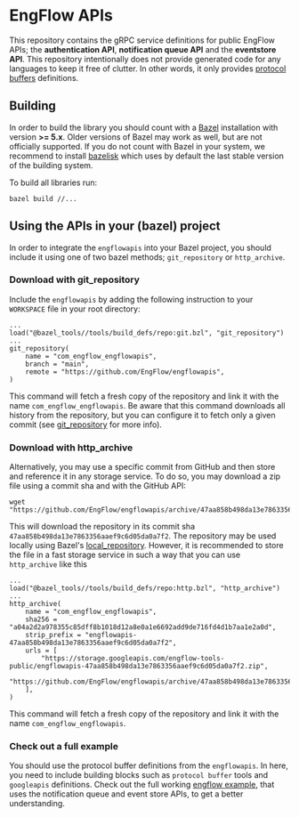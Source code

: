 # EngFlow APIs

This repository contains the gRPC service definitions for public EngFlow APIs;
the **authentication API**, **notification queue API** and the **eventstore API**.
This repository intentionally does not provide generated code for any languages
to keep it free of clutter. In other words,  it only provides
[protocol buffers](https://developers.google.com/protocol-buffers) definitions.


## Building

In order to build the library you should count with a [Bazel](https://bazel.build/)
installation with version **>= 5.x**. 
Older versions of Bazel may work as well, but are not officially supported.
If you do not count with Bazel in your system,
we recommend to install [bazelisk](https://github.com/bazelbuild/bazelisk) which uses by default the last stable
version of the building system.

To build all libraries run:

```
bazel build //...
```

## Using the APIs in your (bazel) project

In order to integrate the `engflowapis` into your Bazel project, you should
include it using one of two bazel methods; 
`git_repository` or `http_archive`.

### Download with git_repository

Include the `engflowapis` by adding the following instruction to your `WORKSPACE`
file in your root directory:

```
...
load("@bazel_tools//tools/build_defs/repo:git.bzl", "git_repository")
...
git_repository(
    name = "com_engflow_engflowapis",
    branch = "main",
    remote = "https://github.com/EngFlow/engflowapis",
)
```

This command will fetch a fresh copy of the repository and link it with 
the name `com_engflow_engflowapis`. Be aware that this command downloads all
history from the repository, but you can configure it to fetch only 
a given commit (see [git_repository](https://bazel.build/rules/lib/repo/git) for more info).

### Download with http_archive

Alternatively, you may use a specific commit from GitHub and then store and reference
it in any storage service. To do so, you may download a zip file using a
commit sha and with the GitHub API:

```
wget "https://github.com/EngFlow/engflowapis/archive/47aa858b498da13e7863356aaef9c6d05da0a7f2.zip"
```

This will download the repository in its commit sha `47aa858b498da13e7863356aaef9c6d05da0a7f2`.
The repository may be used locally using Bazel's [local_repository](https://bazel.build/reference/be/workspace#local_repository).
However, it is recommended to store the file in a fast storage service in such a way
that you can use `http_archive` like this


```
...
load("@bazel_tools//tools/build_defs/repo:http.bzl", "http_archive")
...
http_archive(
    name = "com_engflow_engflowapis",
    sha256 = "a04a2d2a978355c85dff8b1018d12a8e0a1e6692add9de716fd4d1b7aa1e2a0d",
    strip_prefix = "engflowapis-47aa858b498da13e7863356aaef9c6d05da0a7f2",
    urls = [
        "https://storage.googleapis.com/engflow-tools-public/engflowapis-47aa858b498da13e7863356aaef9c6d05da0a7f2.zip",
        "https://github.com/EngFlow/engflowapis/archive/47aa858b498da13e7863356aaef9c6d05da0a7f2.zip",
    ],
)
```

This command will fetch a fresh copy of the repository and link it with
the name `com_engflow_engflowapis`.

### Check out a full example

You should use the protocol buffer definitions from the `engflowapis`. In here,
you need to include building blocks such as `protocol buffer` tools and `googleapis` definitions.
Check out the full working [engflow example](https://github.com/EngFlow/example), 
that uses the notification queue and event store APIs, to get a better understanding.
